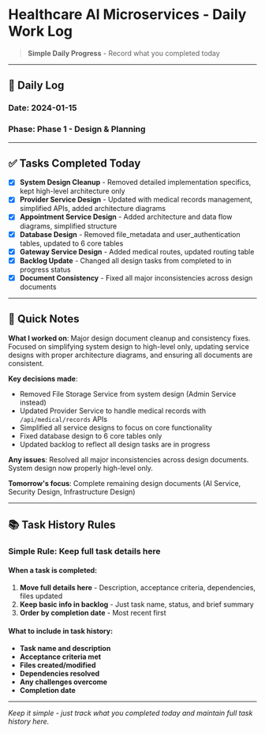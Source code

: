 # Healthcare AI Microservices - Daily Work Log

> **Simple Daily Progress** - Record what you completed today

---

## 📅 **Daily Log**

### **Date**: 2024-01-15
### **Phase**: Phase 1 - Design & Planning

---

## ✅ **Tasks Completed Today**

- [x] **System Design Cleanup** - Removed detailed implementation specifics, kept high-level architecture only
- [x] **Provider Service Design** - Updated with medical records management, simplified APIs, added architecture diagrams
- [x] **Appointment Service Design** - Added architecture and data flow diagrams, simplified structure
- [x] **Database Design** - Removed file_metadata and user_authentication tables, updated to 6 core tables
- [x] **Gateway Service Design** - Added medical routes, updated routing table
- [x] **Backlog Update** - Changed all design tasks from completed to in progress status
- [x] **Document Consistency** - Fixed all major inconsistencies across design documents

---

## 📝 **Quick Notes**

**What I worked on**: Major design document cleanup and consistency fixes. Focused on simplifying system design to high-level only, updating service designs with proper architecture diagrams, and ensuring all documents are consistent.

**Key decisions made**:
- Removed File Storage Service from system design (Admin Service instead)
- Updated Provider Service to handle medical records with `/api/medical/records` APIs
- Simplified all service designs to focus on core functionality
- Fixed database design to 6 core tables only
- Updated backlog to reflect all design tasks are in progress

**Any issues**: Resolved all major inconsistencies across design documents. System design now properly high-level only.

**Tomorrow's focus**: Complete remaining design documents (AI Service, Security Design, Infrastructure Design)

---

## 📚 **Task History Rules**

### **Simple Rule**: Keep full task details here

#### **When a task is completed**:
1. **Move full details here** - Description, acceptance criteria, dependencies, files updated
2. **Keep basic info in backlog** - Just task name, status, and brief summary
3. **Order by completion date** - Most recent first

#### **What to include in task history**:
- **Task name and description**
- **Acceptance criteria met**
- **Files created/modified**
- **Dependencies resolved**
- **Any challenges overcome**
- **Completion date**

---

*Keep it simple - just track what you completed today and maintain full task history here.*
